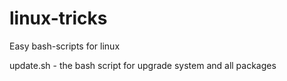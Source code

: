 # linux-tricks
Easy bash-scripts for linux

update.sh - the bash script for upgrade system and all packages
